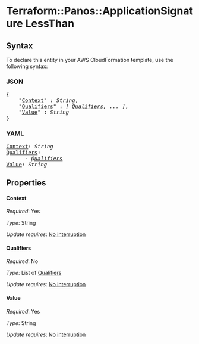 # Terraform::Panos::ApplicationSignature LessThan

## Syntax

To declare this entity in your AWS CloudFormation template, use the following syntax:

### JSON

<pre>
{
    "<a href="#context" title="Context">Context</a>" : <i>String</i>,
    "<a href="#qualifiers" title="Qualifiers">Qualifiers</a>" : <i>[ <a href="lessthan-qualifiers.md">Qualifiers</a>, ... ]</i>,
    "<a href="#value" title="Value">Value</a>" : <i>String</i>
}
</pre>

### YAML

<pre>
<a href="#context" title="Context">Context</a>: <i>String</i>
<a href="#qualifiers" title="Qualifiers">Qualifiers</a>: <i>
      - <a href="lessthan-qualifiers.md">Qualifiers</a></i>
<a href="#value" title="Value">Value</a>: <i>String</i>
</pre>

## Properties

#### Context

_Required_: Yes

_Type_: String

_Update requires_: [No interruption](https://docs.aws.amazon.com/AWSCloudFormation/latest/UserGuide/using-cfn-updating-stacks-update-behaviors.html#update-no-interrupt)

#### Qualifiers

_Required_: No

_Type_: List of <a href="lessthan-qualifiers.md">Qualifiers</a>

_Update requires_: [No interruption](https://docs.aws.amazon.com/AWSCloudFormation/latest/UserGuide/using-cfn-updating-stacks-update-behaviors.html#update-no-interrupt)

#### Value

_Required_: Yes

_Type_: String

_Update requires_: [No interruption](https://docs.aws.amazon.com/AWSCloudFormation/latest/UserGuide/using-cfn-updating-stacks-update-behaviors.html#update-no-interrupt)

